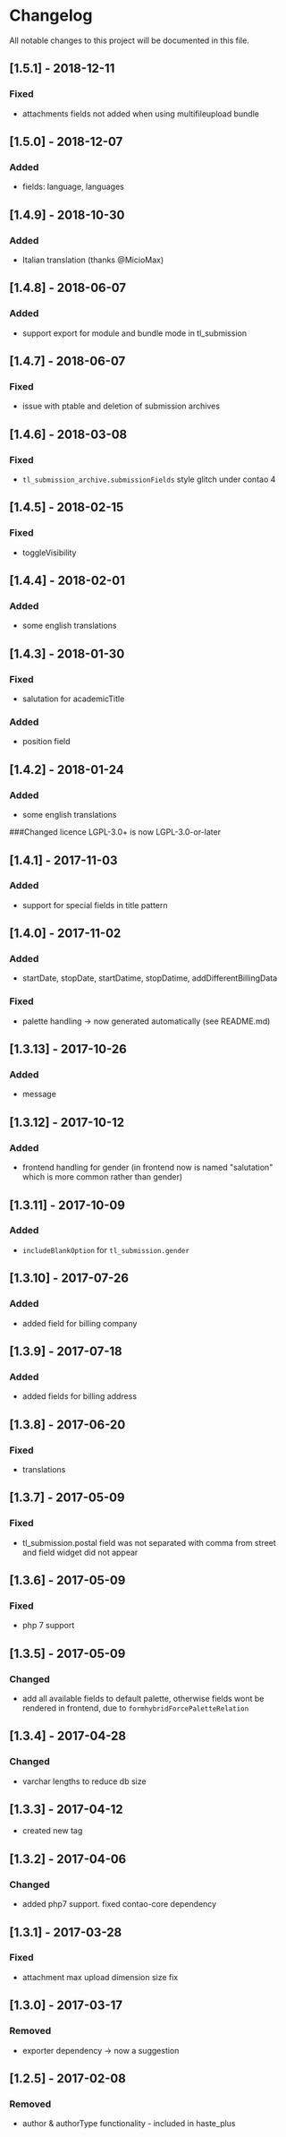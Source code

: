 # Changelog
All notable changes to this project will be documented in this file.

## [1.5.1] - 2018-12-11

### Fixed
- attachments fields not added when using multifileupload bundle

## [1.5.0] - 2018-12-07

### Added
- fields: language, languages

## [1.4.9] - 2018-10-30

### Added
- Italian translation (thanks @MicioMax)

## [1.4.8] - 2018-06-07

### Added
- support export for module and bundle mode in tl_submission

## [1.4.7] - 2018-06-07

### Fixed
- issue with ptable and deletion of submission archives

## [1.4.6] - 2018-03-08

### Fixed
- `tl_submission_archive.submissionFields` style glitch under contao 4

## [1.4.5] - 2018-02-15

### Fixed
- toggleVisibility

## [1.4.4] - 2018-02-01

### Added
- some english translations

## [1.4.3] - 2018-01-30

### Fixed
- salutation for academicTitle

### Added
- position field

## [1.4.2] - 2018-01-24

### Added
- some english translations

###Changed
licence LGPL-3.0+ is now LGPL-3.0-or-later

## [1.4.1] - 2017-11-03

### Added
- support for special fields in title pattern

## [1.4.0] - 2017-11-02

### Added
- startDate, stopDate, startDatime, stopDatime, addDifferentBillingData

### Fixed
- palette handling -> now generated automatically (see README.md)

## [1.3.13] - 2017-10-26

### Added
- message

## [1.3.12] - 2017-10-12

### Added
- frontend handling for gender (in frontend now is named "salutation" which is more common rather than gender)

## [1.3.11] - 2017-10-09

### Added
- `includeBlankOption` for `tl_submission.gender`

## [1.3.10] - 2017-07-26

### Added
- added field for billing company

## [1.3.9] - 2017-07-18

### Added
- added fields for billing address

## [1.3.8] - 2017-06-20

### Fixed
- translations

## [1.3.7] - 2017-05-09

### Fixed
- tl_submission.postal field was not separated with comma from street and field widget did not appear

## [1.3.6] - 2017-05-09

### Fixed
- php 7 support

## [1.3.5] - 2017-05-09

### Changed
- add all available fields to default palette, otherwise fields wont be rendered in frontend, due to `formhybridForcePaletteRelation`

## [1.3.4] - 2017-04-28

### Changed
- varchar lengths to reduce db size

## [1.3.3] - 2017-04-12
- created new tag

## [1.3.2] - 2017-04-06

### Changed
- added php7 support. fixed contao-core dependency

## [1.3.1] - 2017-03-28

### Fixed
- attachment max upload dimension size fix

## [1.3.0] - 2017-03-17

### Removed
- exporter dependency -> now a suggestion

## [1.2.5] - 2017-02-08

### Removed
- author & authorType functionality - included in haste_plus
